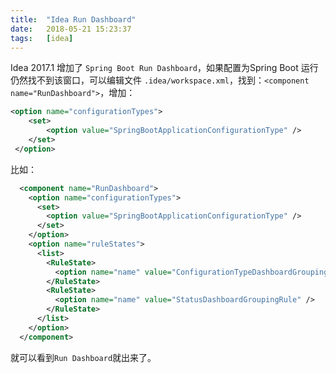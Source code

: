 ```yaml
---
title:  "Idea Run Dashboard"
date:   2018-05-21 15:23:37
tags:   [idea]
---
```


Idea 2017.1 增加了 `Spring Boot Run Dashboard`，如果配置为Spring Boot 运行仍然找不到该窗口，可以编辑文件
`.idea/workspace.xml`，找到：`<component name="RunDashboard">`，增加：
```xml
<option name="configurationTypes">  
    <set>   
        <option value="SpringBootApplicationConfigurationType" />  
    </set>  
 </option>  
```

比如： 
```xml
  <component name="RunDashboard">
    <option name="configurationTypes">
      <set>
        <option value="SpringBootApplicationConfigurationType" />
      </set>
    </option>
    <option name="ruleStates">
      <list>
        <RuleState>
          <option name="name" value="ConfigurationTypeDashboardGroupingRule" />
        </RuleState>
        <RuleState>
          <option name="name" value="StatusDashboardGroupingRule" />
        </RuleState>
      </list>
    </option>
  </component>
```
就可以看到`Run Dashboard`就出来了。
